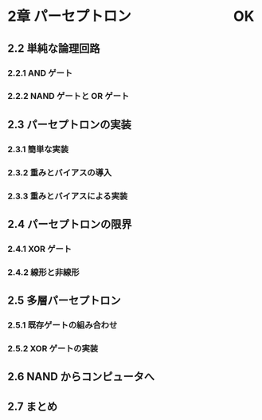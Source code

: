 # 2章 パーセプトロン                               OK
## 2.2 単純な論理回路
### 2.2.1 AND ゲート
### 2.2.2 NAND ゲートと OR ゲート
## 2.3 パーセプトロンの実装
### 2.3.1 簡単な実装
### 2.3.2 重みとバイアスの導入
### 2.3.3 重みとバイアスによる実装 
## 2.4 パーセプトロンの限界
### 2.4.1 XOR ゲート
### 2.4.2 線形と非線形
## 2.5 多層パーセプトロン
### 2.5.1 既存ゲートの組み合わせ
### 2.5.2 XOR ゲートの実装
## 2.6 NAND からコンピュータへ
## 2.7 まとめ
